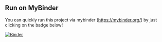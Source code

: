 ## Run on MyBinder

You can quickly run this project via mybinder (https://mybinder.org/) by just clicking on the badge below!

[![Binder](https://mybinder.org/badge_logo.svg)](https://mybinder.org/v2/gh/we-make-ai/saab-model-classifier-voila/master?urlpath=%2Fvoila%2Frender%2Fsaab-classifier-voila.ipynb)
